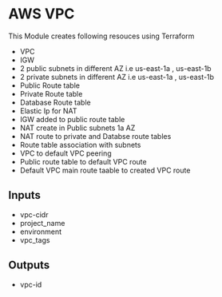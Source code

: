 # AWS VPC

This Module creates following resouces using Terraform 

- VPC
- IGW
- 2 public subnets in different AZ i.e us-east-1a , us-east-1b
- 2 private subnets in different AZ i.e us-east-1a , us-east-1b
- Public Route table
- Private Route table
- Database Route table
- Elastic Ip for NAT
- IGW added to public route table 
- NAT create in Public subnets 1a AZ
- NAT route to private and Databse route tables
- Route table association with subnets
- VPC to default VPC peering
- Public route table to default VPC route
- Default VPC main route taable to created VPC route

## Inputs

- vpc-cidr 
- project_name 
- environment 
- vpc_tags  

## Outputs

- vpc-id